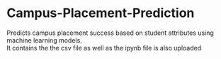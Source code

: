 # Campus-Placement-Prediction
Predicts campus placement success based on student attributes using machine learning models.
<br>
It contains the the csv file as well as the ipynb file is also uploaded 
